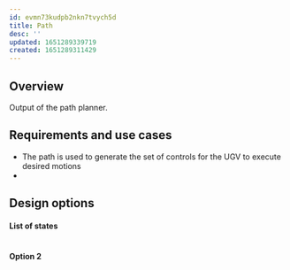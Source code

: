 ```yaml
---
id: evmn73kudpb2nkn7tvych5d
title: Path
desc: ''
updated: 1651289339719
created: 1651289311429
---
```

## Overview
Output of the path planner.

## Requirements and use cases
- The path is used to generate the set of controls for the UGV to execute desired motions
- 
## Design options
#### List of states

```cpp

```

#### Option 2
```cpp

```

